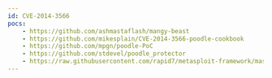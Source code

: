 ```yaml
---
id: CVE-2014-3566
pocs:
    - https://github.com/ashmastaflash/mangy-beast
    - https://github.com/mikesplain/CVE-2014-3566-poodle-cookbook
    - https://github.com/mpgn/poodle-PoC
    - https://github.com/stdevel/poodle_protector
    - https://raw.githubusercontent.com/rapid7/metasploit-framework/master/modules/auxiliary/scanner/http/ssl_version.rb
---
```

